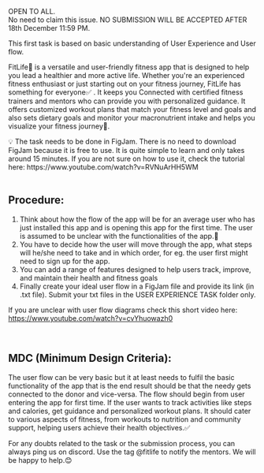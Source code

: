 OPEN TO ALL.
<br>
No need to claim this issue.
NO SUBMISSION WILL BE ACCEPTED AFTER 18th December 11:59 PM.

This first task is based on basic understanding of User Experience and User flow.

FitLife💪 is a versatile and user-friendly fitness app that is designed to help you lead a healthier and more active life. Whether you're an experienced fitness enthusiast or just starting out on your fitness journey, FitLife has something for everyone✅ . It keeps you Connected with certified fitness trainers and mentors who can provide you with personalized guidance. It offers customized workout plans that match your fitness level and goals and also sets dietary goals and monitor your macronutrient intake and helps you visualize your fitness journey🚀.

<aside>
💡 The task needs to be done in FigJam. There is no need to download FigJam because it is free to use. It is quite simple to learn and only takes around 15 minutes. If you are not sure on how to use it, check the tutorial here: https://www.youtube.com/watch?v=RVNuArHH5WM

</aside>

<br>

## Procedure:

1. Think about how the flow of the app will be for an average user who has just installed this app and is opening this app for the first time. The user is assumed to be unclear with the functionalities of the app.🤔
2. You have to decide how the user will move through the app, what steps will he/she need to take and in which order, for eg. the user first might need to sign up for the app.
3. You can add a range of features designed to help users track, improve, and maintain their health and fitness goals
4. Finally create your ideal user flow in a FigJam file and provide its link (in .txt file). Submit your txt files in the USER EXPERIENCE TASK folder only.

If you are unclear with user flow diagrams check this short video here: https://www.youtube.com/watch?v=cvYhuowazh0 

<br>

## MDC (Minimum Design Criteria):
The user flow can be very basic but it at least needs to fulfil the basic functionality of the app that is the end result should be that the needy gets connected to the donor and vice-versa. The flow should begin from user entering the app for first time. If the user wants to track activities like steps and calories, get guidance and personalized workout plans. It should cater to various aspects of fitness, from workouts to nutrition and community support, helping users achieve their health objectives.✅

For any doubts related to the task or the submission process, you can always ping us on discord. Use the tag @fitlife to notify the mentors. We will be happy to help.😊

